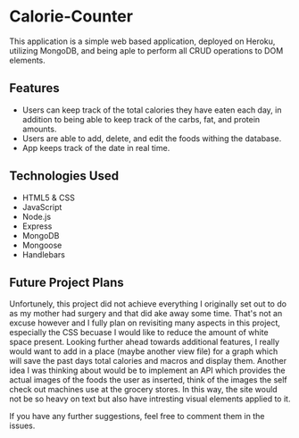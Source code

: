 # Calorie-Counter

This application is a simple web based application, deployed on Heroku, utilizing MongoDB, and being aple to perform all CRUD operations to DOM elements. 

## Features

- Users can keep track of the total calories they have eaten each day, in addition to being able to keep track of the carbs, fat, and protein amounts. 
- Users are able to add, delete, and edit the foods withing the database.
- App keeps track of the date in real time. 

## Technologies Used

- HTML5 & CSS
- JavaScript
- Node.js
- Express
- MongoDB
- Mongoose
- Handlebars


## Future Project Plans

Unfortunely, this project did not achieve everything I originally set out to do as my mother had surgery and that did ake away some time. That's not an excuse however and I fully plan on revisiting many aspects in this project, especially the CSS becuase I would like to reduce the amount of white space present. Looking further ahead towards additional features, I really would want to add in a place (maybe another view file) for a graph which will save the past days total calories and macros and display them. Another idea I was thinking about would be to implement an API which provides the actual images of the foods the user as inserted, think of the images the self check out machines use at the grocery stores. In this way, the site would not be so heavy on text but also have intresting visual elements applied to it. 

If you have any further suggestions, feel free to comment them in the issues. 
